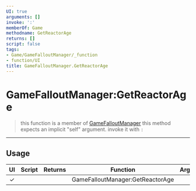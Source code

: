 ```yaml
---
UI: true
arguments: []
invoke: ':'
memberOf: Game
methodname: GetReactorAge
returns: []
script: false
tags:
- Game/GameFalloutManager/_function
- function/UI
title: GameFalloutManager.GetReactorAge
---
```

# GameFalloutManager:GetReactorAge
> this function is a member of [GameFalloutManager](civ-6/lua/GameFalloutManager.md)
> this method expects an implicit "self" argument. invoke it with `:`
-----
## Usage
|  UI | Script | Returns | Function | Arguments |
|:---:|:------:|-------:|:--------:|:---------|
|✓| ||GameFalloutManager:GetReactorAge||

